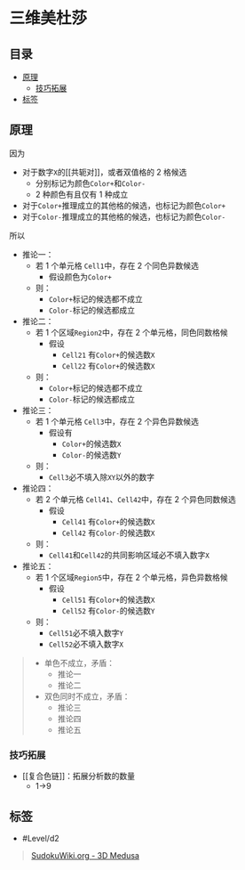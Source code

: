 # 三维美杜莎

<!-- START doctoc generated TOC please keep comment here to allow auto update -->
<!-- DON'T EDIT THIS SECTION, INSTEAD RE-RUN doctoc TO UPDATE -->
## 目录

- [原理](#%E5%8E%9F%E7%90%86)
  - [技巧拓展](#%E6%8A%80%E5%B7%A7%E6%8B%93%E5%B1%95)
- [标签](#%E6%A0%87%E7%AD%BE)

<!-- END doctoc generated TOC please keep comment here to allow auto update -->

## 原理

因为
-  对于数字`X`的[[共轭对]]，或者双值格的 2 格候选
	- 分别标记为颜色`Color+`和`Color-`
	- 2 种颜色有且仅有 1 种成立
- 对于`Color+`推理成立的其他格的候选，也标记为颜色`Color+`
- 对于`Color-`推理成立的其他格的候选，也标记为颜色`Color-`

所以
- 推论一：
	- 若 1 个单元格 `Cell1`中，存在 2 个同色异数候选
		- 假设颜色为`Color+`
	- 则：
		- `Color+`标记的候选都不成立
		- `Color-`标记的候选都成立
- 推论二：
	- 若 1 个区域`Region2`中，存在 2 个单元格，同色同数格候
		- 假设
			- `Cell21` 有`Color+`的候选数`X`
			- `Cell22` 有`Color+`的候选数`X`
	- 则：
		- `Color+`标记的候选都不成立
		- `Color-`标记的候选都成立
- 推论三：
	- 若 1 个单元格 `Cell3`中，存在 2 个异色异数候选
		- 假设有
			- `Color+`的候选数`X`
			- `Color-`的候选数`Y`
	- 则：
		-  `Cell3`必不填入除`XY`以外的数字
- 推论四：
	- 若 2 个单元格 `Cell41`、`Cell42`中，存在 2 个异色同数候选
		- 假设
			- `Cell41` 有`Color+`的候选数`X`
			- `Cell42` 有`Color-`的候选数`X`
	- 则：
		-  `Cell41`和`Cell42`的共同影响区域必不填入数字`X`
- 推论五：
	- 若 1 个区域`Region5`中，存在 2 个单元格，异色异数格候
		- 假设
			- `Cell51` 有`Color+`的候选数`X`
			- `Cell52` 有`Color-`的候选数`Y`
	- 则：
		-  `Cell51`必不填入数字`Y`
		-  `Cell52`必不填入数字`X`

> - 单色不成立，矛盾：
> 	- 推论一
> 	- 推论二
> - 双色同时不成立，矛盾：
> 	- 推论三
> 	- 推论四
> 	- 推论五

###  技巧拓展

- [[复合色链]]：拓展分析数的数量
	- 1→9

## 标签

- #Level/d2

> [SudokuWiki.org - 3D Medusa](https://www.sudokuwiki.org/3D_Medusa)
